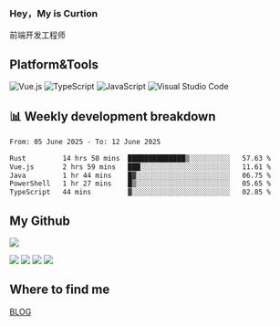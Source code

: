 ### Hey，My is Curtion
前端开发工程师
## Platform&Tools

![Vue.js](https://img.shields.io/badge/-Vue.js-4FC08D?style=flat-square&logo=Vue.js&logoColor=white)
![TypeScript](https://img.shields.io/badge/-TypeScript-007ACC?style=flat-square&logo=typescript&logoColor=white)
![JavaScript](https://img.shields.io/badge/-JavaScript-F7DF1E?style=flat-square&logo=javascript&logoColor=black)
![Visual Studio Code](https://img.shields.io/badge/-VSCode-007ACC?style=flat-square&logo=Visual-Studio-Code&logoColor=white)

## 📊 Weekly development breakdown

<!--START_SECTION:waka-->

```txt
From: 05 June 2025 - To: 12 June 2025

Rust         14 hrs 50 mins  ██████████████▒░░░░░░░░░░   57.63 %
Vue.js       2 hrs 59 mins   ███░░░░░░░░░░░░░░░░░░░░░░   11.61 %
Java         1 hr 44 mins    █▓░░░░░░░░░░░░░░░░░░░░░░░   06.75 %
PowerShell   1 hr 27 mins    █▒░░░░░░░░░░░░░░░░░░░░░░░   05.65 %
TypeScript   44 mins         ▓░░░░░░░░░░░░░░░░░░░░░░░░   02.85 %
```

<!--END_SECTION:waka-->

## My Github

![](http://github-profile-summary-cards.vercel.app/api/cards/profile-details?username=curtion&theme=nord_bright)

![](http://github-profile-summary-cards.vercel.app/api/cards/stats?username=curtion&theme=nord_bright)
![](http://github-profile-summary-cards.vercel.app/api/cards/productive-time?username=curtion&theme=nord_bright&utcOffset=8)
![](http://github-profile-summary-cards.vercel.app/api/cards/repos-per-language?username=curtion&theme=nord_bright)
![](http://github-profile-summary-cards.vercel.app/api/cards/most-commit-language?username=curtion&theme=nord_bright)

## Where to find me

[BLOG](https://blog.3gxk.net)
